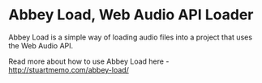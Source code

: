 Abbey Load, Web Audio API Loader
==========

Abbey Load is a simple way of loading audio files into a project that uses the Web Audio API.

Read more about how to use Abbey Load here - http://stuartmemo.com/abbey-load/
